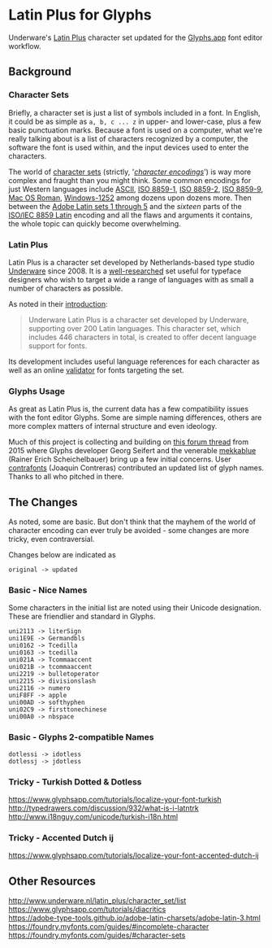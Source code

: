 # Latin Plus for Glyphs

Underware's [Latin Plus](http://www.underware.nl/latin_plus/) character set updated for the [Glyphs.app](https://glyphsapp.com/) font editor workflow.

## Background

### Character Sets

Briefly, a character set is just a list of symbols included in a font. In English, it could be as simple as `a, b, c ... z` in upper- and lower-case, plus a few basic punctuation marks. Because a font is used on a computer, what we're really talking about is a list of characters recognized by a computer, the software the font is used within, and the input devices used to enter the characters.

The world of [character sets](https://en.wikipedia.org/wiki/Category:Character_sets) (strictly, '[*character encodings*](https://en.wikipedia.org/wiki/Character_encoding)') is way more complex and fraught than you might think. Some common encodings for just Western languages include [ASCII](https://en.wikipedia.org/wiki/ASCII), [ISO 8859-1](https://en.wikipedia.org/wiki/ISO/IEC_8859-1), [ISO 8859-2](https://en.wikipedia.org/wiki/ISO/IEC_8859-2), [ISO 8859-9](https://en.wikipedia.org/wiki/ISO/IEC_8859-9), [Mac OS Roman](https://en.wikipedia.org/wiki/Mac_OS_Roman), [Windows-1252](https://en.wikipedia.org/wiki/Windows-1252) among dozens upon dozens more. Then between the [Adobe Latin sets 1 through 5](https://adobe-type-tools.github.io/adobe-latin-charsets/) and the *sixteen* parts of the [ISO/IEC 8859 Latin](https://en.wikipedia.org/wiki/ISO/IEC_8859) encoding and all the flaws and arguments it contains, the whole topic can quickly become overwhelming.


### Latin Plus

Latin Plus is a character set developed by Netherlands-based type studio [Underware](http://www.underware.nl/) since 2008. It is a [well-researched](http://www.underware.nl/case-studies/notes-on-latin-plus/) set useful for typeface designers who wish to target a wide a range of languages with as small a number of characters as possible.

As noted in their [introduction](http://www.underware.nl/latin_plus/info/):

> Underware Latin Plus is a character set developed by Underware, supporting over 200 Latin languages. This character set, which includes 446 characters in total, is created to offer decent language support for fonts.

Its development includes useful language references for each character as well as an online [validator](http://www.underware.nl/latin_plus/validate/) for fonts targeting the set.

### Glyphs Usage

As great as Latin Plus is, the current data has a few compatibility issues with the font editor Glyphs. Some are simple naming differences, others are more complex matters of internal structure and even ideology.

Much of this project is collecting and building on [this forum thread](https://forum.glyphsapp.com/t/underwares-latin-plus/1940) from 2015 where Glyphs developer Georg Seifert and the venerable [mekkablue](http://typedrawers.com/profile/97/Rainer%20Erich%20Scheichelbauer) (Rainer Erich Scheichelbauer) bring up a few initial concerns. User [contrafonts](https://forum.glyphsapp.com/users/contrafonts/) (Joaquin Contreras) contributed an updated list of glyph names. Thanks to all who pitched in there.

## The Changes

As noted, some are basic. But don't think that the mayhem of the world of character encoding can ever truly be avoided - some changes are more tricky, even contraversial.

Changes below are indicated as

```
original -> updated
```

### Basic - Nice Names

Some characters in the initial list are noted using their Unicode designation. These are friendlier and standard in Glyphs.

```
uni2113 -> literSign
uni1E9E -> Germandbls
uni0162 -> Tcedilla
uni0163 -> tcedilla
uni021A -> Tcommaaccent
uni021B -> tcommaaccent
uni2219 -> bulletoperator
uni2215 -> divisionslash
uni2116 -> numero
uniF8FF -> apple
uni00AD -> softhyphen
uni02C9 -> firsttonechinese
uni00A0 -> nbspace
```

### Basic - Glyphs 2-compatible Names

```
dotlessi -> idotless
dotlessj -> jdotless
```

### Tricky - Turkish Dotted & Dotless

https://www.glyphsapp.com/tutorials/localize-your-font-turkish  
http://typedrawers.com/discussion/932/what-is-i-latntrk  
http://www.i18nguy.com/unicode/turkish-i18n.html  

### Tricky - Accented Dutch ij

https://www.glyphsapp.com/tutorials/localize-your-font-accented-dutch-ij


## Other Resources
http://www.underware.nl/latin_plus/character_set/list  
https://www.glyphsapp.com/tutorials/diacritics  
https://adobe-type-tools.github.io/adobe-latin-charsets/adobe-latin-3.html  
https://foundry.myfonts.com/guides/#incomplete-character  
https://foundry.myfonts.com/guides/#character-sets
